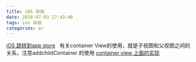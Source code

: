```yaml
---
title: iOS 杂烩
date: 2018-07-03 17:43:48
tags: ios 杂烩
categories: oc
---
```


[iOS 跳转到app store](https://www.jianshu.com/p/d81a0ca7b149)
 
有关container View的使用，就是子视图和父视图之间的关系，注意addchildContainer 的使用
[container view 上面的实现](https://developer.apple.com/library/ios/featuredarticles/ViewControllerPGforiPhoneOS/ImplementingaContainerViewController.html)
